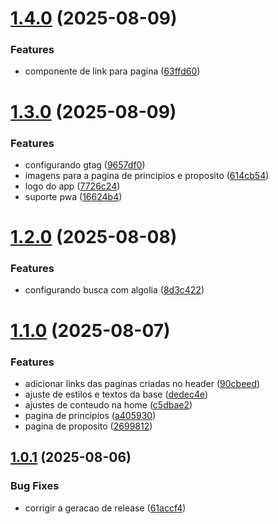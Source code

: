 # [1.4.0](https://github.com/stanleygomes/the-lamb/compare/v1.3.0...v1.4.0) (2025-08-09)


### Features

* componente de link para pagina ([63ffd60](https://github.com/stanleygomes/the-lamb/commit/63ffd600302924fc8084089e0ff73ad3938e79c5))

# [1.3.0](https://github.com/stanleygomes/the-lamb/compare/v1.2.0...v1.3.0) (2025-08-09)


### Features

* configurando gtag ([9657df0](https://github.com/stanleygomes/the-lamb/commit/9657df09c651c790d6139e039aa0c5700b4d23bd))
* imagens para a pagina de principios e proposito ([614cb54](https://github.com/stanleygomes/the-lamb/commit/614cb544a33683e3e9d8e86e0b34a5a95e5af45d))
* logo do app ([7726c24](https://github.com/stanleygomes/the-lamb/commit/7726c242f1d8f6cc90e2a1ca5e04fdea60b02d5e))
* suporte pwa ([16624b4](https://github.com/stanleygomes/the-lamb/commit/16624b4130bbf673a9da87ef9ceb69274d0512fa))

# [1.2.0](https://github.com/stanleygomes/the-lamb/compare/v1.1.0...v1.2.0) (2025-08-08)


### Features

* configurando busca com algolia ([8d3c422](https://github.com/stanleygomes/the-lamb/commit/8d3c4224106875cec14179f32e47818a433f6d5b))

# [1.1.0](https://github.com/stanleygomes/the-lamb/compare/v1.0.1...v1.1.0) (2025-08-07)


### Features

* adicionar links das paginas criadas no header ([90cbeed](https://github.com/stanleygomes/the-lamb/commit/90cbeedc15b179daad6c43bb611d12aacaab95ae))
* ajuste de estilos e textos da base ([dedec4e](https://github.com/stanleygomes/the-lamb/commit/dedec4eb18e49f0790ed732ba9f6303d11526f33))
* ajustes de conteudo na home ([c5dbae2](https://github.com/stanleygomes/the-lamb/commit/c5dbae20f576c032549143839e69a2a4b8635ccc))
* pagina de principios ([a405930](https://github.com/stanleygomes/the-lamb/commit/a40593046db43d28bcb3c5fe854109f8db26e4ee))
* pagina de proposito ([2699812](https://github.com/stanleygomes/the-lamb/commit/2699812611f704cb25784399afe195f5c3ab96cf))

## [1.0.1](https://github.com/stanleygomes/the-lamb/compare/v1.0.0...v1.0.1) (2025-08-06)


### Bug Fixes

* corrigir a geracao de release ([61accf4](https://github.com/stanleygomes/the-lamb/commit/61accf4e1bacd4ad8d84413d38c2a360951baccc))
